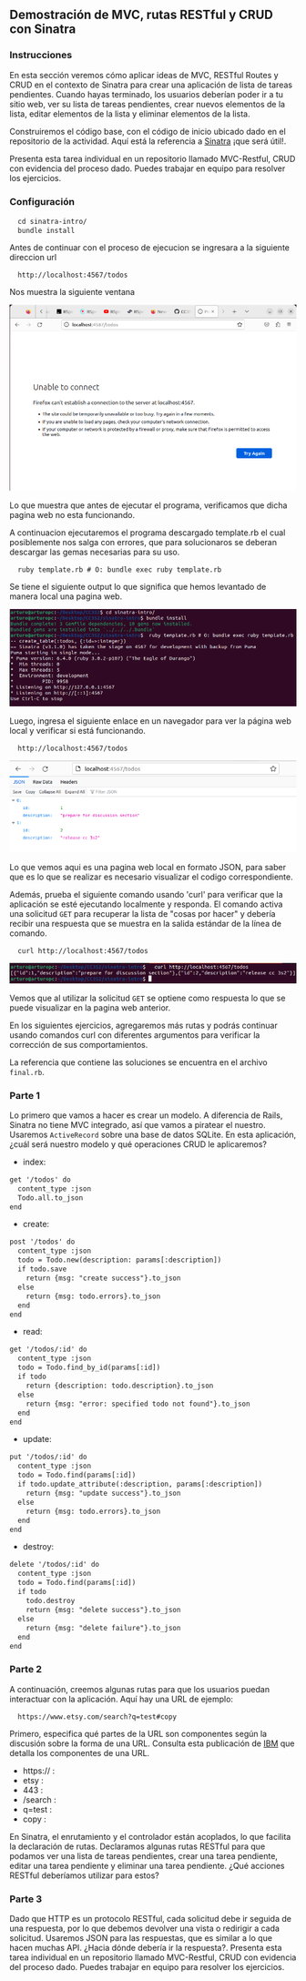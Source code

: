 ## Demostración de MVC, rutas RESTful y CRUD con Sinatra 


### Instrucciones

En esta sección veremos cómo aplicar ideas de MVC, RESTful Routes y CRUD en el contexto de Sinatra para crear una aplicación de lista de tareas pendientes. 
Cuando hayas terminado, los usuarios deberían poder ir a tu sitio web, ver su lista de tareas pendientes, crear nuevos elementos de la lista, editar elementos de la lista y eliminar elementos de la lista.

Construiremos el código base, con el código de inicio ubicado dado en el repositorio de la actividad. Aquí está la referencia a [Sinatra](https://sinatrarb.com/intro.html) ¡que será útil!.

Presenta esta tarea individual en un repositorio llamado MVC-Restful, CRUD con evidencia del proceso dado. Puedes trabajar en equipo para resolver los ejercicios.

### Configuración

```
  cd sinatra-intro/
  bundle install
```
Antes de continuar con el proceso de ejecucion se ingresara a la siguiente direccion url
```
  http://localhost:4567/todos
```
Nos muestra la siguiente ventana

![](https://github.com/Kinartb/CC3S2/blob/main/MVC-Restful/imagenes/part1.png)

Lo que muestra que antes de ejecutar el programa, verificamos que dicha pagina web no esta funcionando.

A continuacion ejecutaremos el programa descargado template.rb el cual posiblemente nos salga con errores, que para solucionaros se deberan descargar las gemas necesarias para su uso.

```
  ruby template.rb # O: bundle exec ruby template.rb
```

Se tiene el siguiente output lo que significa que hemos levantado de manera local una pagina web.

![](https://github.com/Kinartb/CC3S2/blob/main/MVC-Restful/imagenes/part2.png)

 
Luego, ingresa el siguiente enlace en un navegador para ver la página web local y verificar si está funcionando.

```
  http://localhost:4567/todos
```


![](https://github.com/Kinartb/CC3S2/blob/main/MVC-Restful/imagenes/part3.png)

Lo que vemos aqui es una pagina web local en formato JSON, para saber que es lo que se realizar es necesario visualizar el codigo correspondiente.



Además, prueba el siguiente comando usando 'curl' para verificar que la aplicación se esté ejecutando localmente y responda. El comando activa una solicitud `GET` para recuperar la lista de "cosas por hacer" y debería recibir una respuesta que se muestra en la salida estándar de la línea de comando.

```
  curl http://localhost:4567/todos
```
![](https://github.com/Kinartb/CC3S2/blob/main/MVC-Restful/imagenes/part4.png)

Vemos que al utilizar la solicitud `GET` se optiene como respuesta lo que se puede visualizar en la pagina web anterior.

En los siguientes ejercicios, agregaremos más rutas y podrás continuar usando comandos curl con diferentes argumentos para verificar la corrección de sus comportamientos.

La referencia que contiene las soluciones se encuentra en el archivo `final.rb`.

### Parte 1

Lo primero que vamos a hacer es crear un modelo. A diferencia de Rails, Sinatra no tiene MVC integrado, así que vamos a piratear el nuestro. Usaremos `ActiveRecord` sobre una base de datos SQLite. En esta aplicación, ¿cuál será nuestro modelo y qué operaciones CRUD le aplicaremos?

- index:
```
get '/todos' do
  content_type :json
  Todo.all.to_json
end
```
- create:
```
post '/todos' do
  content_type :json
  todo = Todo.new(description: params[:description])
  if todo.save
    return {msg: "create success"}.to_json
  else
    return {msg: todo.errors}.to_json
  end
end

```
- read:
```
get '/todos/:id' do
  content_type :json
  todo = Todo.find_by_id(params[:id])
  if todo
    return {description: todo.description}.to_json
  else
    return {msg: "error: specified todo not found"}.to_json
  end
end

```
- update:
```
put '/todos/:id' do
  content_type :json
  todo = Todo.find(params[:id])
  if todo.update_attribute(:description, params[:description])
    return {msg: "update success"}.to_json
  else
    return {msg: todo.errors}.to_json
  end
end

```
- destroy:
```
delete '/todos/:id' do
  content_type :json
  todo = Todo.find(params[:id])
  if todo
    todo.destroy
    return {msg: "delete success"}.to_json
  else
    return {msg: "delete failure"}.to_json
  end
end

```
### Parte 2

A continuación, creemos algunas rutas para que los usuarios puedan interactuar con la aplicación. Aquí hay una URL de ejemplo:

```
  https://www.etsy.com/search?q=test#copy
```
Primero, especifica qué partes de la URL son  componentes según la discusión sobre la forma de una URL. Consulta esta publicación de [IBM](https://www.ibm.com/docs/en/cics-ts/5.1?topic=concepts-components-url) que detalla los componentes de una URL.

- https:// :
- etsy :
- 443 :
- /search :
- q=test :
- copy :

En Sinatra, el enrutamiento y el controlador están acoplados, lo que facilita la declaración de rutas. Declaramos algunas rutas RESTful para que podamos ver una lista de tareas pendientes, crear una tarea pendiente, editar una tarea pendiente y eliminar una tarea pendiente. ¿Qué acciones RESTful deberíamos utilizar para estos?

### Parte 3

Dado que HTTP es un protocolo RESTful, cada solicitud debe ir seguida de una respuesta, por lo que debemos devolver una vista o redirigir a cada solicitud. Usaremos JSON para las respuestas, que es similar a lo que hacen muchas API. ¿Hacia dónde debería ir la respuesta?.
Presenta esta tarea individual en un repositorio llamado MVC-Restful, CRUD con evidencia del proceso dado. Puedes trabajar en equipo para resolver los ejercicios.

